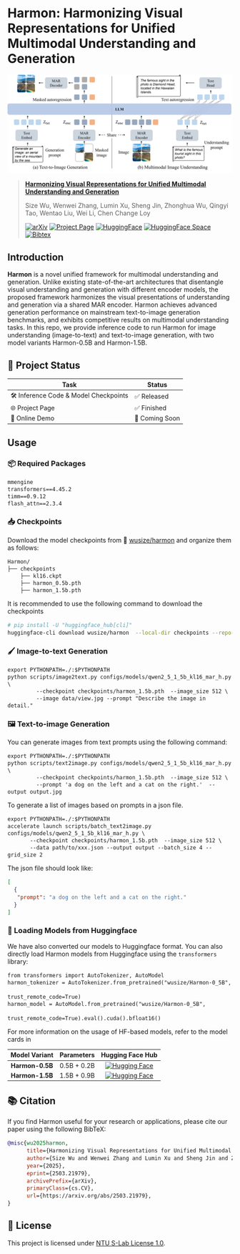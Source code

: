 # Harmon: Harmonizing Visual Representations for Unified Multimodal Understanding and Generation

![](data/method.png)

> **[Harmonizing Visual Representations for Unified Multimodal Understanding and Generation](https://arxiv.org/abs/2406.05821)**
>
> Size Wu, Wenwei Zhang, Lumin Xu, Sheng Jin, Zhonghua Wu, Qingyi Tao, Wentao Liu, Wei Li, Chen Change Loy
>
> [![arXiv](https://img.shields.io/badge/arXiv-2406.05821-b31b1b.svg)](https://arxiv.org/abs/2503.21979)
> [![Project Page](https://img.shields.io/badge/Project-Page-green)](https://wusize.github.io/projects/Harmon)
> [![HuggingFace](https://img.shields.io/badge/🤗%20Hugging%20Face-Model-orange)](https://huggingface.co/wusize/Harmon-1_5B)
> [![HuggingFace Space](https://img.shields.io/badge/🤗%20Hugging%20Face-Space-blue)](https://huggingface.co/spaces/wusize/Harmon)
> [![Bibtex](https://img.shields.io/badge/Cite-BibTeX-blue)](https://github.com/wusize/Harmon#citation)

## Introduction

**Harmon** is a novel unified framework for multimodal understanding and generation. Unlike existing state-of-the-art
architectures that disentangle visual understanding and generation with different encoder models, the proposed framework harmonizes
the visual presentations of understanding and generation via a shared MAR encoder. Harmon achieves advanced generation
performance on mainstream text-to-image generation benchmarks, and exhibits competitive results on multimodal understanding
tasks. In this repo, we provide inference code to run Harmon for image understanding (image-to-text) and text-to-image
generation, with two model variants Harmon-0.5B and Harmon-1.5B.

## 🚀 Project Status

| Task | Status |
|------|--------|
| 🛠️ Inference Code & Model Checkpoints | ✅ Released |
| 🌐 Project Page | ✅ Finished |
| 🤗 Online Demo | 🚧 Coming Soon |


## Usage

### 📦 Required Packages
```text
mmengine
transformers==4.45.2
timm==0.9.12
flash_attn==2.3.4
```

### 📥 Checkpoints

Download the model checkpoints from 🤗 [wusize/harmon](https://huggingface.co/wusize/harmon) and organize them as follows:
```text
Harmon/
├── checkpoints
    ├── kl16.ckpt
    ├── harmon_0.5b.pth
    ├── harmon_1.5b.pth
```
It is recommended to use the following command to download the checkpoints
```bash
# pip install -U "huggingface_hub[cli]"
huggingface-cli download wusize/harmon  --local-dir checkpoints --repo-type model
```

### 🖌️ Image-to-text Generation

```shell
export PYTHONPATH=./:$PYTHONPATH
python scripts/image2text.py configs/models/qwen2_5_1_5b_kl16_mar_h.py \
         --checkpoint checkpoints/harmon_1.5b.pth  --image_size 512 \
         --image data/view.jpg --prompt "Describe the image in detail."
```

### 🖼️ Text-to-image Generation

You can generate images from text prompts using the following command:

```shell
export PYTHONPATH=./:$PYTHONPATH
python scripts/text2image.py configs/models/qwen2_5_1_5b_kl16_mar_h.py \
         --checkpoint checkpoints/harmon_1.5b.pth  --image_size 512 \
         --prompt 'a dog on the left and a cat on the right.'  --output output.jpg
```

To generate a list of images based on prompts in a json file.
```shell
export PYTHONPATH=./:$PYTHONPATH
accelerate launch scripts/batch_text2image.py configs/models/qwen2_5_1_5b_kl16_mar_h.py \
       --checkpoint checkpoints/harmon_1.5b.pth  --image_size 512 \
       --data path/to/xxx.json --output output --batch_size 4 --grid_size 2
```
The json file should look like:

```json
[
  {
   "prompt": "a dog on the left and a cat on the right."
  }
]
```


### 🤗 Loading Models from Huggingface

We have also converted our models to Huggingface format. You can also directly load Harmon models from Huggingface using the `transformers` library:

```
from transformers import AutoTokenizer, AutoModel
harmon_tokenizer = AutoTokenizer.from_pretrained("wusize/Harmon-0_5B",
                                                 trust_remote_code=True)
harmon_model = AutoModel.from_pretrained("wusize/Harmon-0_5B",
                                         trust_remote_code=True).eval().cuda().bfloat16()
```

For more information on the usage of HF-based models, refer to the model cards in 

| Model Variant | Parameters | Hugging Face Hub |
|:-------------:|:----------:|:----------------:|
| **Harmon-0.5B** | 0.5B + 0.2B | [![Hugging Face](https://img.shields.io/badge/🤗%20Hugging%20Face-Model-orange)](https://huggingface.co/wusize/Harmon-0_5B) |
| **Harmon-1.5B** | 1.5B + 0.9B | [![Hugging Face](https://img.shields.io/badge/🤗%20Hugging%20Face-Model-orange)](https://huggingface.co/wusize/Harmon-1_5B) |




## 📚 Citation

If you find Harmon useful for your research or applications, please cite our paper using the following BibTeX:

```bibtex
@misc{wu2025harmon,
      title={Harmonizing Visual Representations for Unified Multimodal Understanding and Generation}, 
      author={Size Wu and Wenwei Zhang and Lumin Xu and Sheng Jin and Zhonghua Wu and Qingyi Tao and Wentao Liu and Wei Li and Chen Change Loy},
      year={2025},
      eprint={2503.21979},
      archivePrefix={arXiv},
      primaryClass={cs.CV},
      url={https://arxiv.org/abs/2503.21979}, 
}
```

## 📜 License
This project is licensed under [NTU S-Lab License 1.0](LICENSE).
